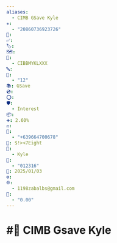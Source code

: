```yaml
---
aliases:
  - CIMB GSave Kyle
✳️:
  - "20860736923726"
📍: 
✅: 
🏷️: 
🗺️: 
🏁:
  - CIBBMYKLXXX
🔤: 
🔀:
  - "12"
📚: GSave
💿: 
⭕: 
🛡️:
  - Interest
📦: 
➕: 2.60%
⚖️: 
📝:
  - "+639664700678"
🔐: $!><7Eight
👤:
  - Kyle
🔢:
  - "012316"
📅: 2025/01/03
⚙️: 
🌐:
  - 1198zabalbs@gmail.com
💱:
  - "0.00"
---
```

# #💱 CIMB Gsave Kyle